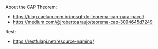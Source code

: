 About the CAP Theorem:
- https://blog.caelum.com.br/nosql-do-teorema-cap-para-paccl/
- https://medium.com/@jrobertoaraujo/teorema-cap-3094645d7249

Rest:
- https://restfulapi.net/resource-naming/

